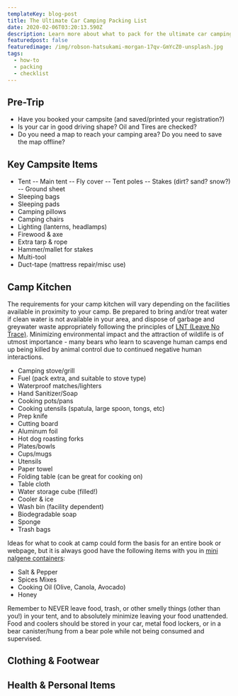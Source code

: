 ```yaml
---
templateKey: blog-post
title: The Ultimate Car Camping Packing List
date: 2020-02-06T03:20:13.590Z
description: Learn more about what to pack for the ultimate car camping excursion from our team, complete with checklist
featuredpost: false
featuredimage: /img/robson-hatsukami-morgan-17qv-GmYcZ0-unsplash.jpg
tags:
  - how-to
  - packing
  - checklist
---
```


## Pre-Trip

- Have you booked your campsite (and saved/printed your registration?)
- Is your car in good driving shape? Oil and Tires are checked?
- Do you need a map to reach your camping area? Do you need to save the map offline?

## Key Campsite Items

- Tent
  -- Main tent
  -- Fly cover
  -- Tent poles
  -- Stakes (dirt? sand? snow?)
  -- Ground sheet
- Sleeping bags
- Sleeping pads
- Camping pillows
- Camping chairs
- Lighting (lanterns, headlamps)
- Firewood & axe
- Extra tarp & rope
- Hammer/mallet for stakes
- Multi-tool
- Duct-tape (mattress repair/misc use)

## Camp Kitchen

The requirements for your camp kitchen will vary depending on the facilities available in proximity to your camp. Be prepared to bring and/or treat water if clean water is not available in your area, and dispose of garbage and greywater waste appropriately following the principles of [LNT (Leave No Trace)](https://www.leavenotrace.ca/). Minimizing environmental impact and the attraction of wildlife is of utmost importance - many bears who learn to scavenge human camps end up being killed by animal control due to continued negative human interactions.

- Camping stove/grill
- Fuel (pack extra, and suitable to stove type)
- Waterproof matches/lighters
- Hand Sanitizer/Soap
- Cooking pots/pans
- Cooking utensils (spatula, large spoon, tongs, etc)
- Prep knife
- Cutting board
- Aluminum foil
- Hot dog roasting forks
- Plates/bowls
- Cups/mugs
- Utensils
- Paper towel
- Folding table (can be great for cooking on)
- Table cloth
- Water storage cube (filled!)
- Cooler & ice
- Wash bin (facility dependent)
- Biodegradable soap
- Sponge
- Trash bags

Ideas for what to cook at camp could form the basis for an entire book or webpage, but it is always good have the following items with you in [mini nalgene containers](https://www.mec.ca/en/product/4005-479/Small-Travel-Kit):

- Salt & Pepper
- Spices Mixes
- Cooking Oil (Olive, Canola, Avocado)
- Honey

Remember to NEVER leave food, trash, or other smelly things (other than you!) in your tent, and to absolutely minimize leaving your food unattended. Food and coolers should be stored in your car, metal food lockers, or in a bear canister/hung from a bear pole while not being consumed and supervised.

## Clothing & Footwear

## Health & Personal Items
